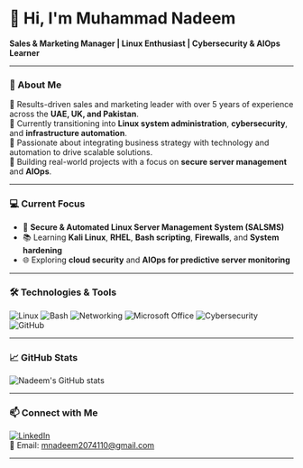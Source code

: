# 👋 Hi, I'm Muhammad Nadeem

**Sales & Marketing Manager | Linux Enthusiast | Cybersecurity & AIOps Learner**

---

### 🌟 About Me

🔹 Results-driven sales and marketing leader with over 5 years of experience across the **UAE, UK, and Pakistan**.  
🔹 Currently transitioning into **Linux system administration**, **cybersecurity**, and **infrastructure automation**.  
🔹 Passionate about integrating business strategy with technology and automation to drive scalable solutions.  
🔹 Building real-world projects with a focus on **secure server management** and **AIOps**.

---

### 💻 Current Focus

- 🔧 **Secure & Automated Linux Server Management System (SALSMS)**  
- 📚 Learning **Kali Linux**, **RHEL**, **Bash scripting**, **Firewalls**, and **System hardening**  
- 🌐 Exploring **cloud security** and **AIOps for predictive server monitoring**

---

### 🛠️ Technologies & Tools

![Linux](https://img.shields.io/badge/Linux-20232A?style=flat&logo=linux&logoColor=white)
![Bash](https://img.shields.io/badge/Bash-121011?style=flat&logo=gnu-bash&logoColor=white)
![Networking](https://img.shields.io/badge/Networking-006400?style=flat&logo=cisco&logoColor=white)
![Microsoft Office](https://img.shields.io/badge/Microsoft_Office-D83B01?style=flat&logo=microsoft-office&logoColor=white)
![Cybersecurity](https://img.shields.io/badge/Cybersecurity-000000?style=flat&logo=fortinet&logoColor=white)
![GitHub](https://img.shields.io/badge/GitHub-181717?style=flat&logo=github&logoColor=white)

---

### 📈 GitHub Stats

![Nadeem's GitHub stats](https://github-readme-stats.vercel.app/api?username=mnadeem2074&show_icons=true&theme=default)

---

### 📫 Connect with Me

[![LinkedIn](https://img.shields.io/badge/LinkedIn-blue?style=flat&logo=linkedin&logoColor=white)](https://linkedin.com/in/mnadeem2074)  
📧 Email: [mnadeem2074110@gmail.com](mailto:mnadeem2074110@gmail.com)

---
